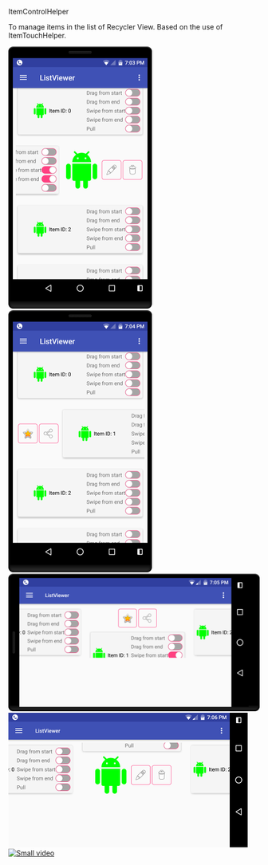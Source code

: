 ItemControlHelper

To manage items in the list of Recycler View. Based on the use of ItemTouchHelper.

![alt text](https://raw.githubusercontent.com/vvv2008/ListViewer/master/Images/1.png)
![alt text](https://raw.githubusercontent.com/vvv2008/ListViewer/master/Images/2.png)
![alt text](https://raw.githubusercontent.com/vvv2008/ListViewer/master/Images/3.png)
![alt text](https://raw.githubusercontent.com/vvv2008/ListViewer/master/Images/4.png)
[![Small video](https://i.ytimg.com/vi/0LQFYvCCYM8/2.jpg?time=1521260311744)](https://www.youtube.com/watch?v=0LQFYvCCYM8 "Video")
